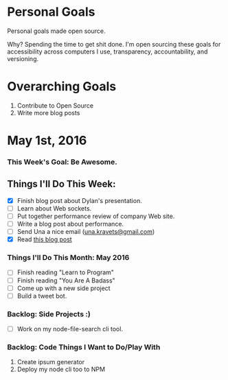 Personal Goals
==============

Personal goals made open source.

Why? Spending the time to get shit done. I'm open sourcing these goals for accessibility across computers I use, transparency, accountability, and versioning.

# Overarching Goals
1. Contribute to Open Source
2. Write more blog posts

# May 1st, 2016

### This Week's Goal: Be Awesome.

## Things I'll Do This Week:
- [x] Finish blog post about Dylan's presentation.
- [ ] Learn about Web sockets.
- [ ] Put together performance review of company Web site.
- [ ] Write a blog post about performance.
- [ ] Send Una a nice email (una.kravets@gmail.com)
- [x] Read [this blog post](http://una.github.io/personal-goals-guide)

### Things I'll Do This Month: May 2016
- [ ] Finish reading "Learn to Program"
- [ ] Finish reading "You Are A Badass"
- [ ] Come up with a new side project
- [ ] Build a tweet bot.

### Backlog: Side Projects :)
- [ ] Work on my node-file-search cli tool.

### Backlog: Code Things I Want to Do/Play With
1. Create ipsum generator
2. Deploy my node cli too to NPM
